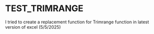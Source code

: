 # TEST_TRIMRANGE
I tried to create a replacement function for Trimrange function in latest version of excel (5/5/2025)
